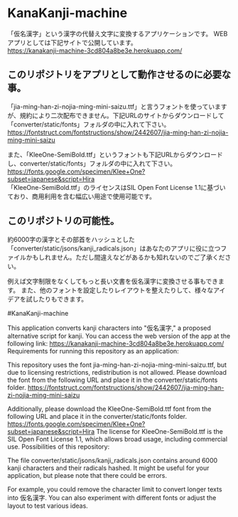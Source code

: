 # KanaKanji-machine
「仮名漢字」という漢字の代替え文字に変換するアプリケーションです。
WEBアプリとしては下記サイトで公開しています。  
https://kanakanji-machine-3cd804a8be3e.herokuapp.com/

## このリポジトリをアプリとして動作させるのに必要な事。
「jia-ming-han-zi-nojia-ming-mini-saizu.ttf」と言うフォントを使っていますが、規約により二次配布できません。下記URLのサイトからダウンロードして「converter/static/fonts」フォルダの中に入れて下さい。  
https://fontstruct.com/fontstructions/show/2442607/jia-ming-han-zi-nojia-ming-mini-saizu  

また、「KleeOne-SemiBold.ttf」というフォントも下記URLからダウンロードし、converter/static/fonts」フォルダの中に入れて下さい。  
https://fonts.google.com/specimen/Klee+One?subset=japanese&script=Hira  
「KleeOne-SemiBold.ttf」のライセンスはSIL Open Font License 1.1に基づいており、商用利用を含む幅広い用途で使用可能です。  

## このリポジトリの可能性。
約6000字の漢字とその部首をハッシュとした「converter/static/jsons/kanji_radicals.json」はあなたのアプリに役に立つファイルかもしれません。ただし間違えなどがあるかも知れないのでご了承ください。

例えば文字制限をなくしてもっと長い文書を仮名漢字に変換させる事もできます。
また、他のフォントを設定したりレイアウトを整えたりして、様々なアイデアを試したりもできます。

#KanaKanji-machine

This application converts kanji characters into "仮名漢字," a proposed alternative script for kanji.
You can access the web version of the app at the following link:
https://kanakanji-machine-3cd804a8be3e.herokuapp.com/
Requirements for running this repository as an application:

This repository uses the font jia-ming-han-zi-nojia-ming-mini-saizu.ttf, but due to licensing restrictions, redistribution is not allowed. Please download the font from the following URL and place it in the converter/static/fonts folder.
https://fontstruct.com/fontstructions/show/2442607/jia-ming-han-zi-nojia-ming-mini-saizu

Additionally, please download the KleeOne-SemiBold.ttf font from the following URL and place it in the converter/static/fonts folder.
https://fonts.google.com/specimen/Klee+One?subset=japanese&script=Hira
The license for KleeOne-SemiBold.ttf is the SIL Open Font License 1.1, which allows broad usage, including commercial use.
Possibilities of this repository:

The file converter/static/jsons/kanji_radicals.json contains around 6000 kanji characters and their radicals hashed. It might be useful for your application, but please note that there could be errors.

For example, you could remove the character limit to convert longer texts into 仮名漢字.
You can also experiment with different fonts or adjust the layout to test various ideas.

